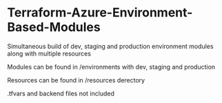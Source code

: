 # Terraform-Azure-Environment-Based-Modules

Simultaneous build of dev, staging and production environment modules along with multiple resources

Modules can be found in /environments with dev, staging and production

Resources can be found in /resources derectory

.tfvars and backend files not included
